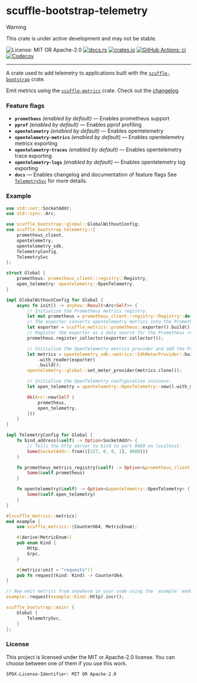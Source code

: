 <!-- cargo-sync-rdme title [[ -->
# scuffle-bootstrap-telemetry
<!-- cargo-sync-rdme ]] -->

> [!WARNING]  
> This crate is under active development and may not be stable.

<!-- cargo-sync-rdme badge [[ -->
![License: MIT OR Apache-2.0](https://img.shields.io/crates/l/scuffle-bootstrap-telemetry.svg?style=flat-square)
[![docs.rs](https://img.shields.io/docsrs/scuffle-bootstrap-telemetry.svg?logo=docs.rs&style=flat-square)](https://docs.rs/scuffle-bootstrap-telemetry)
[![crates.io](https://img.shields.io/crates/v/scuffle-bootstrap-telemetry.svg?logo=rust&style=flat-square)](https://crates.io/crates/scuffle-bootstrap-telemetry)
[![GitHub Actions: ci](https://img.shields.io/github/actions/workflow/status/scufflecloud/scuffle/ci.yaml.svg?label=ci&logo=github&style=flat-square)](https://github.com/scufflecloud/scuffle/actions/workflows/ci.yaml)
[![Codecov](https://img.shields.io/codecov/c/github/scufflecloud/scuffle.svg?label=codecov&logo=codecov&style=flat-square)](https://codecov.io/gh/scufflecloud/scuffle)
<!-- cargo-sync-rdme ]] -->

---

<!-- cargo-sync-rdme rustdoc [[ -->
A crate used to add telemetry to applications built with the
[`scuffle-bootstrap`][scuffle_bootstrap] crate.

Emit metrics using the [`scuffle-metrics`][scuffle_metrics]
crate.
Check out the [changelog](./CHANGELOG.md).

### Feature flags

* **`prometheus`** *(enabled by default)* —  Enables prometheus support
* **`pprof`** *(enabled by default)* —  Enables pprof profiling
* **`opentelemetry`** *(enabled by default)* —  Enables opentelemetry
* **`opentelemetry-metrics`** *(enabled by default)* —  Enables opentelemetry metricx exporting
* **`opentelemetry-traces`** *(enabled by default)* —  Enables opentelemetry trace exporting
* **`opentelemetry-logs`** *(enabled by default)* —  Enables opentelemetry log exporting
* **`docs`** —  Enables changelog and documentation of feature flags
  See [`TelemetrySvc`](https://docs.rs/scuffle-bootstrap-telemetry/0.2.2/scuffle_bootstrap_telemetry/struct.TelemetrySvc.html) for more details.

### Example

````rust
use std::net::SocketAddr;
use std::sync::Arc;

use scuffle_bootstrap::global::GlobalWithoutConfig;
use scuffle_bootstrap_telemetry::{
    prometheus_client,
    opentelemetry,
    opentelemetry_sdk,
    TelemetryConfig,
    TelemetrySvc
};

struct Global {
    prometheus: prometheus_client::registry::Registry,
    open_telemetry: opentelemetry::OpenTelemetry,
}

impl GlobalWithoutConfig for Global {
    async fn init() -> anyhow::Result<Arc<Self>> {
        // Initialize the Prometheus metrics registry.
        let mut prometheus = prometheus_client::registry::Registry::default();
        // The exporter converts opentelemetry metrics into the Prometheus format.
        let exporter = scuffle_metrics::prometheus::exporter().build();
        // Register the exporter as a data source for the Prometheus registry.
        prometheus.register_collector(exporter.collector());

        // Initialize the OpenTelemetry metrics provider and add the Prometheus exporter as a reader.
        let metrics = opentelemetry_sdk::metrics::SdkMeterProvider::builder()
            .with_reader(exporter)
            .build();
        opentelemetry::global::set_meter_provider(metrics.clone());

        // Initialize the OpenTelemetry configuration instance.
        let open_telemetry = opentelemetry::OpenTelemetry::new().with_metrics(metrics);

        Ok(Arc::new(Self {
            prometheus,
            open_telemetry,
        }))
    }
}

impl TelemetryConfig for Global {
    fn bind_address(&self) -> Option<SocketAddr> {
        // Tells the http server to bind to port 8080 on localhost.
        Some(SocketAddr::from(([127, 0, 0, 1], 8080)))
    }

    fn prometheus_metrics_registry(&self) -> Option<&prometheus_client::registry::Registry> {
        Some(&self.prometheus)
    }

    fn opentelemetry(&self) -> Option<&opentelemetry::OpenTelemetry> {
        Some(&self.open_telemetry)
    }
}

#[scuffle_metrics::metrics]
mod example {
    use scuffle_metrics::{CounterU64, MetricEnum};

    #[derive(MetricEnum)]
    pub enum Kind {
        Http,
        Grpc,
    }

    #[metrics(unit = "requests")]
    pub fn request(kind: Kind) -> CounterU64;
}

// Now emit metrics from anywhere in your code using the `example` module.
example::request(example::Kind::Http).incr();

scuffle_bootstrap::main! {
    Global {
        TelemetrySvc,
    }
};
````

### License

This project is licensed under the MIT or Apache-2.0 license.
You can choose between one of them if you use this work.

`SPDX-License-Identifier: MIT OR Apache-2.0`

[scuffle_bootstrap]: https://docs.rs/scuffle-bootstrap
[scuffle_metrics]: https://docs.rs/scuffle-metrics
<!-- cargo-sync-rdme ]] -->
